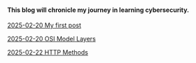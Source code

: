 #### This blog will chronicle my journey in learning cybersecurity.

[2025-02-20 My first post](https://github.com/meilingxia/my-blog/blob/main/_posts/2025-02-20-my-first-post.md)

[2025-02-20 OSI Model Layers](https://github.com/meilingxia/my-blog/blob/main/_posts/2025-02-20-OSI-Model-Layers.md)

[2025-02-22 HTTP Methods](https://github.com/meilingxia/my-blog/blob/main/_posts/2025-02-22-HTTP-methods.md)
